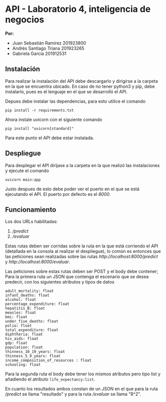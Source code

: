 # API - Laboratorio 4, inteligencia de negocios

**Por:**
- Juan Sebastián Ramírez 201923800
- Andrés Santiago Triana 201923265
- Gabriela García 201912531

## Instalación

Para realizar la instalación del API debe descargarlo y dirigirse a la carpeta en la que se encuentra ubicado.
En caso de no tener python3 y pip, debe instalarlo, pues es el lenguaje en el que se desarrolló el API.

Depues debe instalar las dependencias, para esto utilice el comando

    pip install -r requirements.txt

Ahora instale uvicorn con el siguiente comando

    pip install "uvicorn[standard]" 
   
   Para este punto el API debe estar instalada.

## Despliegue

Para desplegar el API dirijase a la carpeta en la que realizó las instalaciones y ejecute el comando 

    uvicorn main:app

Justo despues de esto debe poder ver el puerto en el que se está ejecutando el API. El puerto por defecto es el *8000*.

## Funcionamiento

Los dos URLs habilitadas:
1. */predict*
2. */evaluar*

Estas rutas deben ser corridas sobre la ruta en la que está corriendo el API (detallada en la consola al realizar el despliegue), lo común es entonces que las peticiones sean realizadas sobre las rutas *http://localhost:8000/predict* y *http://localhost:8000/evaluar*.

Las peticiones sobre estas rutas deben ser POST y el body debe contener; Para la primera ruta un JSON que contenga el escenario que se desea predecir, con los siguientes atributos y tipos de datos

    adult_mortality: float
    infant_deaths: float
    alcohol: float
    percentage_expenditure: float
    hepatitis_B: float
    measles: float
    bmi: float
    under_five_deaths: float
    polio: float
    total_expenditure: float
    diphtheria: float
    hiv_aids: float
    gdp: float
    population: float
    thinness_10_19_years: float
    thinness_5_9_years: float
    income_composition_of_resources : float
    schooling: float
Para la segunda ruta el body debe tener los mismos atributos pero tipo list y añadiendo el atributo `life_expectancy:list`.

En cuanto los resultados ambos constan de un JSON en el que para la ruta */predict* se llama "resultado" y para la ruta */evaluar* se llama "R^2".
